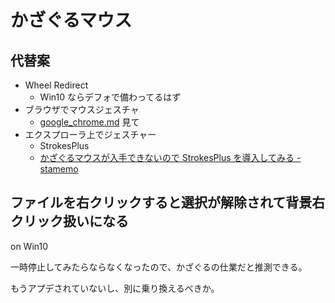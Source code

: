 # かざぐるマウス

## 代替案
- Wheel Redirect
    - Win10 ならデフォで備わってるはず
- ブラウザでマウスジェスチャ
    - [google_chrome.md](google_chrome.md) 見て
- エクスプローラ上でジェスチャー
    - StrokesPlus
    - [かざぐるマウスが入手できないので StrokesPlus を導入してみる - stamemo](https://stakiran.hatenablog.com/entry/2017/10/23/204037)

## ファイルを右クリックすると選択が解除されて背景右クリック扱いになる
on Win10

一時停止してみたらならなくなったので、かざぐるの仕業だと推測できる。

もうアプデされていないし、別に乗り換えるべきか。

